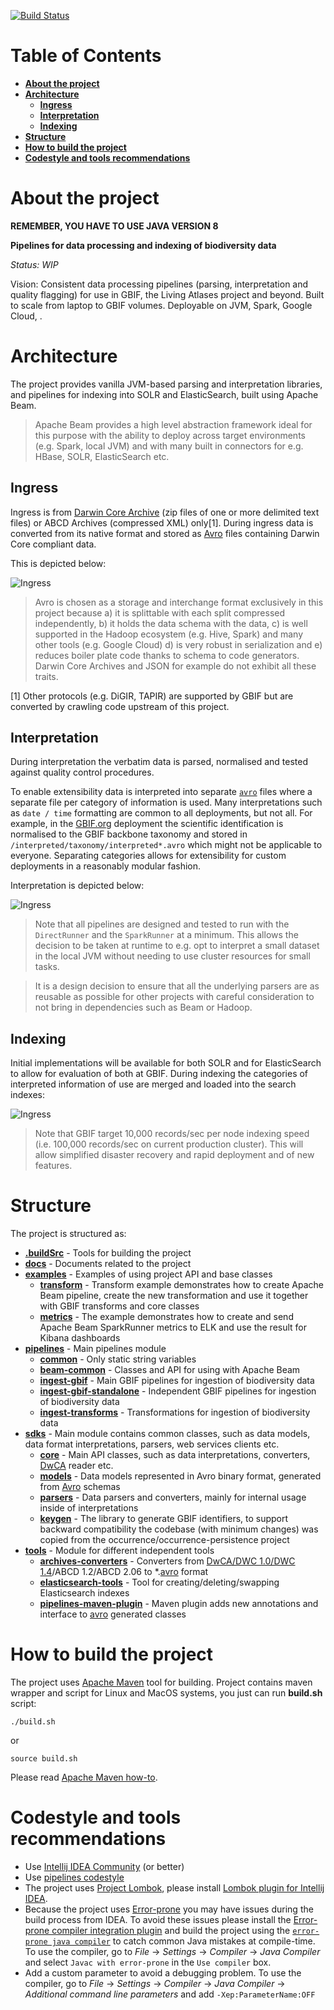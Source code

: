 [![Build Status](https://builds.gbif.org/job/pipelines/badge/icon?style=flat-square)](https://builds.gbif.org/job/pipelines/)

# Table of Contents

- [**About the project**](#about-the-project)
- [**Architecture**](#architecture)
    - [**Ingress**](#ingress)
    - [**Interpretation**](#interpretation)
    - [**Indexing**](#indexing)
- [**Structure**](#structure)
- [**How to build the project**](#how-to-build-the-project)
- [**Codestyle and tools recommendations**](#codestyle-and-tools-recommendations)

# About the project

**REMEMBER, YOU HAVE TO USE JAVA VERSION 8**

**Pipelines for data processing and indexing of biodiversity data**

_Status: WIP_

Vision: Consistent data processing pipelines (parsing, interpretation and quality flagging) for use in GBIF, the Living Atlases project and beyond.
Built to scale from laptop to GBIF volumes. Deployable on JVM, Spark, Google Cloud, <insert your favourite cloud provider here>.

# Architecture

The project provides vanilla JVM-based parsing and interpretation libraries, and pipelines for indexing into SOLR and ElasticSearch, built using Apache Beam.

> Apache Beam provides a high level abstraction framework ideal for this purpose with the ability to deploy across target environments (e.g. Spark, local JVM) and with many built in connectors for e.g. HBase, SOLR, ElasticSearch etc.

## Ingress

Ingress is from [Darwin Core Archive](https://www.tdwg.org/standards/dwc/) (zip files of one or more delimited text files) or ABCD Archives (compressed XML) only[1].
During ingress data is converted from its native format and stored as [Avro](https://avro.apache.org/docs/current/) files containing Darwin Core compliant data.

This is depicted below:

![Ingress](./docs/images/ingress.svg)

> Avro is chosen as a storage and interchange format exclusively in this project because a) it is splittable with each split compressed independently, b) it holds the data schema with the data, c) is well supported in the Hadoop ecosystem (e.g. Hive, Spark) and many other tools (e.g. Google Cloud) d) is very robust in serialization and e) reduces boiler plate code thanks to schema to code generators. Darwin Core Archives and JSON for example do not exhibit all these traits.

[1] Other protocols (e.g. DiGIR, TAPIR) are supported by GBIF but are converted by crawling code upstream of this project.

## Interpretation

During interpretation the verbatim data is parsed, normalised and tested against quality control procedures.

To enable extensibility data is interpreted into separate [`avro`](https://avro.apache.org/docs/current/) files where a separate file per category of information is used.  Many interpretations such as `date / time` formatting are common to all deployments, but not all.
For example, in the [GBIF.org](https://www.gbif.org) deployment the scientific identification is normalised to the GBIF backbone taxonomy and stored in `/interpreted/taxonomy/interpreted*.avro` which might not be applicable to everyone.
Separating categories allows for extensibility for custom deployments in a reasonably modular fashion.

Interpretation is depicted below:

![Ingress](./docs/images/interpret.svg)

> Note that all pipelines are designed and tested to run with the `DirectRunner` and the `SparkRunner` at a minimum.  This allows the decision to be taken at runtime to e.g. opt to interpret a small dataset in the local JVM without needing to use cluster resources for small tasks.

> It is a design decision to ensure that all the underlying parsers are as reusable as possible for other projects with careful consideration to not bring in dependencies such as Beam or Hadoop.

## Indexing

Initial implementations will be available for both SOLR and for ElasticSearch to allow for evaluation of both at GBIF.
During indexing the categories of interpreted information of use are merged and loaded into the search indexes:

![Ingress](./docs/images/index.svg)

> Note that GBIF target 10,000 records/sec per node indexing speed (i.e. 100,000 records/sec on current production cluster).  This will allow simplified disaster recovery and rapid deployment and of new features.

# Structure

The project is structured as:

- [**.buildSrc**](./.buildSrc) - Tools for building the project
- [**docs**](./docs) - Documents related to the project
- [**examples**](./examples) - Examples of using project API and base classes
    - [**transform**](./examples/transform) - Transform example demonstrates how to create Apache Beam pipeline, create the new transformation and use it together with GBIF transforms and core classes
    - [**metrics**](./examples/metrics) - The example demonstrates how to create and send Apache Beam SparkRunner metrics to ELK and use the result for Kibana dashboards
- [**pipelines**](./pipelines) - Main pipelines module
    - [**common**](./pipelines/common) - Only static string variables
    - [**beam-common**](./pipelines/beam-common) - Classes and API for using with Apache Beam
    - [**ingest-gbif**](./pipelines/ingest-gbif) - Main GBIF pipelines for ingestion of biodiversity data
    - [**ingest-gbif-standalone**](./pipelines/ingest-gbif-standalone) - Independent GBIF pipelines for ingestion of biodiversity data
    - [**ingest-transforms**](./pipelines/ingest-transforms) - Transformations for ingestion of biodiversity data
- [**sdks**](./sdks) - Main module contains common classes, such as data models, data format interpretations, parsers, web services clients etc.
    - [**core**](./sdks/core) - Main API classes, such as data interpretations, converters, [DwCA](https://www.tdwg.org/standards/dwc/) reader etc.
    - [**models**](./sdks/models) - Data models represented in Avro binary format, generated from [Avro](https://avro.apache.org/docs/current/) schemas
    - [**parsers**](./sdks/parsers) - Data parsers and converters, mainly for internal usage inside of interpretations
    - [**keygen**](./sdks/keygen) - The library to generate GBIF identifiers, to support backward compatibility the codebase (with minimum changes) was copied from the occurrence/occurrence-persistence project
- [**tools**](./tools) - Module for different independent tools
    - [**archives-converters**](./tools/archives-converters) - Converters from [DwCA/DWC 1.0/DWC 1.4](https://www.tdwg.org/standards/dwc/)/ABCD 1.2/ABCD 2.06 to *.[avro](https://avro.apache.org/docs/current/) format
    - [**elasticsearch-tools**](./tools/elasticsearch-tools) - Tool for creating/deleting/swapping Elasticsearch indexes
    - [**pipelines-maven-plugin**](./tools/pipelines-maven-plugin) - Maven plugin adds new annotations and interface to [avro](https://avro.apache.org/docs/current/) generated classes

# How to build the project

The project uses [Apache Maven](https://maven.apache.org/) tool for building. Project contains maven wrapper and script for Linux and MacOS systems, you just can run **build.sh** script:

```shell
./build.sh
```
or
```shell
source build.sh
```

Please read [Apache Maven how-to](https://maven.apache.org/run.html).

# Codestyle and tools recommendations

- Use [Intellij IDEA Community](https://www.jetbrains.com/idea/download/) (or better)
- Use [pipelines codestyle](./pipelines-style.xml)
- The project uses [Project Lombok](https://projectlombok.org/), please install [Lombok plugin for Intellij IDEA](https://plugins.jetbrains.com/plugin/6317-lombok-plugin).
- Because the project uses [Error-prone](https://code.google.com/p/error-prone) you may have issues during the build process from IDEA.  To avoid these issues please install the [Error-prone compiler integration plugin](https://plugins.jetbrains.com/plugin/7349-error-prone-compiler-integration) and build the project using the [`error-prone java compiler`](https://code.google.com/p/error-prone) to catch common Java mistakes at compile-time. To use the compiler, go to _File_ → _Settings_ → _Compiler_ → _Java Compiler_ and select `Javac with error-prone` in the `Use compiler` box.
- Add a custom parameter to avoid a debugging problem.  To use the compiler, go to _File_ → _Settings_ → _Compiler_ → _Java Compiler_ → _Additional command line parameters_ and add `-Xep:ParameterName:OFF`
